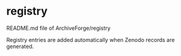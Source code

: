 # registry
README.md file of ArchiveForge/registry

Registry entries are added automatically when Zenodo records are generated.